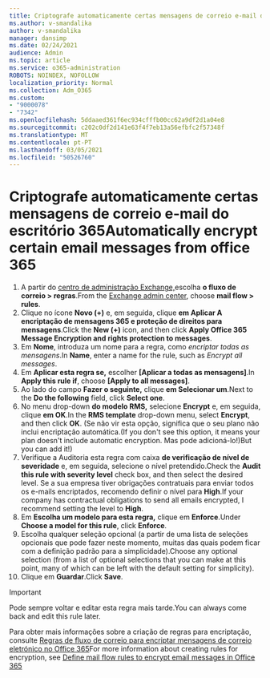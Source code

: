 ```yaml
---
title: Criptografe automaticamente certas mensagens de correio e-mail do escritório 365
ms.author: v-smandalika
author: v-smandalika
manager: dansimp
ms.date: 02/24/2021
audience: Admin
ms.topic: article
ms.service: o365-administration
ROBOTS: NOINDEX, NOFOLLOW
localization_priority: Normal
ms.collection: Adm_O365
ms.custom:
- "9000078"
- "7342"
ms.openlocfilehash: 5ddaaed361f6ec934cfffb00cc62a9df2d1a04e8
ms.sourcegitcommit: c202c0df2d141e63f4f7eb13a56efbfc2f57348f
ms.translationtype: MT
ms.contentlocale: pt-PT
ms.lasthandoff: 03/05/2021
ms.locfileid: "50526760"
---
```

# <a name="automatically-encrypt-certain-email-messages-from-office-365"></a><span data-ttu-id="587b9-102">Criptografe automaticamente certas mensagens de correio e-mail do escritório 365</span><span class="sxs-lookup"><span data-stu-id="587b9-102">Automatically encrypt certain email messages from office 365</span></span>

1. <span data-ttu-id="587b9-103">A partir do [centro de administração Exchange,](https://outlook.office365.com/ecp/)escolha **o fluxo de correio > regras**.</span><span class="sxs-lookup"><span data-stu-id="587b9-103">From the [Exchange admin center](https://outlook.office365.com/ecp/), choose **mail flow > rules**.</span></span> 
2. <span data-ttu-id="587b9-104">Clique no ícone **Novo (+)** e, em seguida, clique **em Aplicar A encriptação de mensagens 365 e proteção de direitos para mensagens**.</span><span class="sxs-lookup"><span data-stu-id="587b9-104">Click the **New (+)** icon, and then click **Apply Office 365 Message Encryption and rights protection to messages**.</span></span>
3. <span data-ttu-id="587b9-105">Em **Nome**, introduza um nome para a regra, como *encriptar todas as mensagens*.</span><span class="sxs-lookup"><span data-stu-id="587b9-105">In **Name**, enter a name for the rule, such as *Encrypt all messages*.</span></span>
4. <span data-ttu-id="587b9-106">Em **Aplicar esta regra se,** escolher **[Aplicar a todas as mensagens]**.</span><span class="sxs-lookup"><span data-stu-id="587b9-106">In **Apply this rule if**, choose **[Apply to all messages]**.</span></span> 
5. <span data-ttu-id="587b9-107">Ao lado do campo **Fazer o seguinte,** clique **em Selecionar um**.</span><span class="sxs-lookup"><span data-stu-id="587b9-107">Next to the **Do the following** field, click **Select one**.</span></span> 
6. <span data-ttu-id="587b9-108">No menu drop-down **do modelo RMS,** selecione **Encrypt** e, em seguida, clique **em OK**.</span><span class="sxs-lookup"><span data-stu-id="587b9-108">In the **RMS template** drop-down menu, select **Encrypt**, and then click **OK**.</span></span> <span data-ttu-id="587b9-109">(Se não vir esta opção, significa que o seu plano não inclui encriptação automática.</span><span class="sxs-lookup"><span data-stu-id="587b9-109">(If you don't see this option, it means your plan doesn't include automatic encryption.</span></span> <span data-ttu-id="587b9-110">Mas pode adicioná-lo!)</span><span class="sxs-lookup"><span data-stu-id="587b9-110">But you can add it!)</span></span>
7. <span data-ttu-id="587b9-111">Verifique a Auditoria esta regra com caixa **de verificação de nível de severidade** e, em seguida, selecione o nível pretendido.</span><span class="sxs-lookup"><span data-stu-id="587b9-111">Check the **Audit this rule with severity level** check box, and then select the desired level.</span></span> <span data-ttu-id="587b9-112">Se a sua empresa tiver obrigações contratuais para enviar todos os e-mails encriptados, recomendo definir o nível para **High**.</span><span class="sxs-lookup"><span data-stu-id="587b9-112">If your company has contractual obligations to send all emails encrypted, I recommend setting the level to **High**.</span></span>
8. <span data-ttu-id="587b9-113">Em **Escolha um modelo para esta regra,** clique em **Enforce**.</span><span class="sxs-lookup"><span data-stu-id="587b9-113">Under **Choose a model for this rule**, click **Enforce**.</span></span> 
9. <span data-ttu-id="587b9-114">Escolha qualquer seleção opcional (a partir de uma lista de seleções opcionais que pode fazer neste momento, muitas das quais podem ficar com a definição padrão para a simplicidade).</span><span class="sxs-lookup"><span data-stu-id="587b9-114">Choose any optional selection (from a list of optional selections that you can make at this point, many of which can be left with the default setting for simplicity).</span></span>
10. <span data-ttu-id="587b9-115">Clique em **Guardar**.</span><span class="sxs-lookup"><span data-stu-id="587b9-115">Click **Save**.</span></span>

> [!IMPORTANT]
> <span data-ttu-id="587b9-116">Pode sempre voltar e editar esta regra mais tarde.</span><span class="sxs-lookup"><span data-stu-id="587b9-116">You can always come back and edit this rule later.</span></span>

<span data-ttu-id="587b9-117">Para obter mais informações sobre a criação de regras para encriptação, consulte [Regras de fluxo de correio para encriptar mensagens de correio eletrónico no Office 365](https://docs.microsoft.com/microsoft-365/compliance/define-mail-flow-rules-to-encrypt-email)</span><span class="sxs-lookup"><span data-stu-id="587b9-117">For more information about creating rules for encryption, see [Define mail flow rules to encrypt email messages in Office 365](https://docs.microsoft.com/microsoft-365/compliance/define-mail-flow-rules-to-encrypt-email)</span></span>

